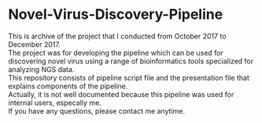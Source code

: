 # Novel-Virus-Discovery-Pipeline

This is archive of the project that I conducted from October 2017 to December 2017.  
The project was for developing the pipeline which can be used for discovering novel virus using a range of bioinformatics tools specialized for analyzing NGS data.  
This repository consists of pipeline script file and the presentation file that explains components of the pipeline.  
Actually, it is not well documented because this pipeline was used for internal users, especally me.  
If you have any questions, please contact me anytime.
